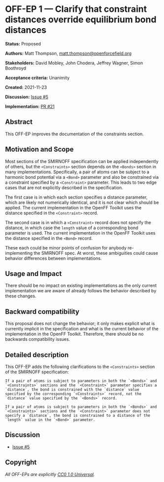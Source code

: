 # OFF-EP 1 — Clarify that constraint distances override equilibrium bond distances

**Status:** Proposed

**Authors:** Matt Thompson, matt.thompson@openforcefield.org

**Stakeholders:** David Mobley, John Chodera, Jeffrey Wagner, Simon Boothroyd

**Acceptance criteria:** Unanimity

**Created:** 2021-11-23

**Discussion:** [Issue #5](https://github.com/openforcefield/standards/issues/5)

**Implementation:** [PR #21](https://github.com/openforcefield/standards/pull/21)

## Abstract

This OFF-EP improves the documentation of the constraints section.

## Motivation and Scope

Most sections of the SMIRNOFF specification can be applied independently of others, but the
`<Constraints>` section depends on the `<Bonds>` section in many implementations. Specifically, a
pair of atoms can be subject to a harmonic bond potential via a `<Bond>` parameter and also be
constrained via a constraint specified by a `<Constraint>` parameter. This leads to two edge cases
that are not explicitly described in the specification.

The first case is in which each section specifies a distance parameter, which are likely not
numerically identical, and it is not clear which should be applied. The current implementation in
the OpenFF Toolkit uses the distance specified in the `<Constraint>` record.

The second case is in which a `<Constraint>` record does not specify the distance, in which case the
`length` value of a corresponding bond parameter is used. The current implementation in the OpenFF
Toolkit uses the distance specified in the `<Bond>` record.

These each could be minor points of confusion for anybody re-implementing the SMIRNOFF spec. At
worst, these ambiguities could cause behavior differences between implementations.

## Usage and Impact

There should be no impact on existing implementations as the only current implementation we are
aware of already follows the behavior described by these changes.

## Backward compatibility

This proposal does not change the behavior; it only makes explicit what is currently implicit in the
specification and what is the current behavior of the implementation in the OpenFF Toolkit.
Therefore, there should be no backwards compatibility issues.

## Detailed description

This OFF-EP adds the following clarifications to the `<Constraints>` section of the SMIRNOFF
specification:

```
If a pair of atoms is subject to parameters in both the `<Bonds>` and `<Constraints>` sections and the `<Constraint>` parameter specifies a `distance`, the bond is constrained with the `distance` value specified by the corresponding `<Constraints>` record, not the `distance` value specified by the `<Bonds>` record.

If a pair of atoms is subject to parameters in both the `<Bonds>` and `<Constraints>` sections and the `<Constraint>` parameter does not specify a `distance`, the bond is constrained to a distance of the `length` value in the `<Bond>` parameter.
```

## Discussion

- [Issue #5](https://github.com/openforcefield/standards/issues/5)

## Copyright

*All OFF-EPs are explicitly [CC0 1.0 Universal](https://creativecommons.org/publicdomain/zero/1.0/).*
